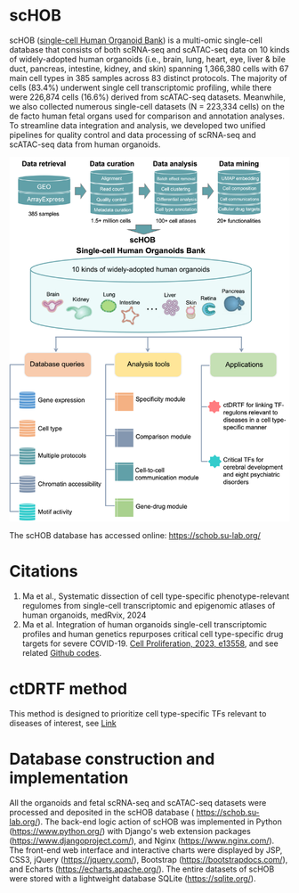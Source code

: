 # scHOB
scHOB ([single-cell Human Organoid Bank](https://schob.su-lab.org/)) is a multi-omic single-cell database that consists of both scRNA-seq and scATAC-seq data on 10 kinds of widely-adopted human organoids (i.e., brain, lung, heart, eye, liver & bile duct, pancreas, intestine, kidney, and skin) spanning 1,366,380 cells with 67 main cell types in 385 samples across 83 distinct protocols. The majority of cells (83.4%) underwent single cell transcriptomic profiling, while there were 226,874 cells (16.6%) derived from scATAC-seq datasets. Meanwhile, we also collected numerous single-cell datasets (N = 223,334 cells) on the de facto human fetal organs used for comparison and annotation analyses. To streamline data integration and analysis, we developed two unified pipelines for quality control and data processing of scRNA-seq and scATAC-seq data from human organoids.

![Workflow of scHOB](https://github.com/mayunlong89/scHOB/blob/main/figures/Picture_1.png)

 
The scHOB database has accessed online: https://schob.su-lab.org/

# Citations
1. Ma et al., Systematic dissection of cell type-specific phenotype-relevant regulomes from single-cell transcriptomic and epigenomic atlases of human organoids, medRvix, 2024
2. Ma et al. Integration of human organoids single-cell transcriptomic profiles and human genetics repurposes critical cell type-specific drug targets for severe COVID-19. [Cell Proliferation, 2023, e13558](https://onlinelibrary.wiley.com/doi/full/10.1111/cpr.13558), and see related [Github codes](https://github.com/mayunlong89/scHuman_organoids_COVID19).

# ctDRTF method
This method is designed to prioritize cell type-specific TFs relevant to diseases of interest, see [Link](https://github.com/mayunlong89/ctDRTF)


# Database construction and implementation
All the organoids and fetal scRNA-seq and scATAC-seq datasets were processed and deposited in the scHOB database ( https://schob.su-lab.org/). The back-end logic action of scHOB was implemented in Python (https://www.python.org/) with Django's web extension packages (https://www.djangoproject.com/), and Nginx (https://www.nginx.com/). The front-end web interface and interactive charts were displayed by JSP, CSS3, jQuery (https://jquery.com/), Bootstrap (https://bootstrapdocs.com/), and Echarts (https://echarts.apache.org/). The entire datasets of scHOB were stored with a lightweight database SQLite (https://sqlite.org/).
